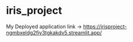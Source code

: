 # iris_project
My Deployed application link -> https://irisproject-ngmbxeldg2fiy3tgkakdv5.streamlit.app/